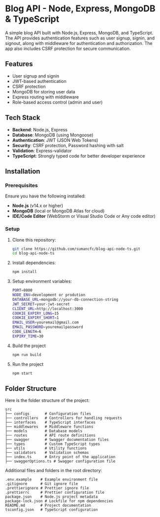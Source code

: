 # Blog API - Node, Express, MongoDB & TypeScript

A simple blog API built with Node.js, Express, MongoDB, and TypeScript. The API provides authentication features such as user signup, signin, and signout, along with middleware for authentication and authorization. The app also includes CSRF protection for secure communication.

## Features

- User signup and signin
- JWT-based authentication
- CSRF protection
- MongoDB for storing user data
- Express routing with middleware
- Role-based access control (admin and user)

## Tech Stack

- **Backend**: Node.js, Express
- **Database**: MongoDB (using Mongoose)
- **Authentication**: JWT (JSON Web Tokens)
- **Security**: CSRF protection, Password hashing with salt
- **Validation**: Express-validator
- **TypeScript**: Strongly typed code for better developer experience

## Installation

### Prerequisites

Ensure you have the following installed:

- **Node.js** (v14.x or higher)
- **MongoDB** (local or MongoDB Atlas for cloud)
- **IDE/Code Editor** (WebStorm or Visual Studio Code or Any code editor)

### Setup

1. Clone this repository:

    ```bash
    git clone https://github.com/sumancfc/blog-api-node-ts.git
    cd blog-api-node-ts
    ```

2. Install dependencies:

    ```bash
    npm install
    ```

3. Setup environment variables:

    ```bash
    PORT=8000
    NODE_ENV=development or prodution
    DATABASE_URL=mongodb://your-db-connection-string
    JWT_SECRET=your-jwt-secret
    CLIENT_URL=http://localhost:3000
    COOKIE_EXPIRY_LONG=15
    COOKIE_EXPIRY_SHORT=1
    EMAIL_USER=youremail@gmail.com
    EMAIL_PASSWORD=youremailpassword
    CODE_LENGTH=6
    EXPIRY_TIME=30
    ```

4. Build the project

    ```bash
    npm run build
    ```

5. Run the project

    ```bash
    npm start
    ```

## Folder Structure

Here is the folder structure of the project:

```
src
├── configs       # Configuration files
├── controllers   # Controllers for handling requests
├── interfaces    # TypeScript interfaces
├── middlewares   # Middleware functions
├── models        # Database models
├── routes        # API route definitions
├── swagger       # Swagger documentation files
├── types         # Custom TypeScript types
├── utils         # Utility functions
├── validators    # Validation schemas
├── index.ts      # Entry point of the application
├── swaggerOptions.ts # Swagger configuration file
```

Additional files and folders in the root directory:

```
.env.example    # Example environment file
.gitignore      # Git ignore file
.prettierignore # Prettier ignore file
.prettierrc     # Prettier configuration file
package.json    # Node.js project metadata
package-lock.json # Lockfile for npm dependencies
README.md       # Project documentation
tsconfig.json   # TypeScript configuration
```
